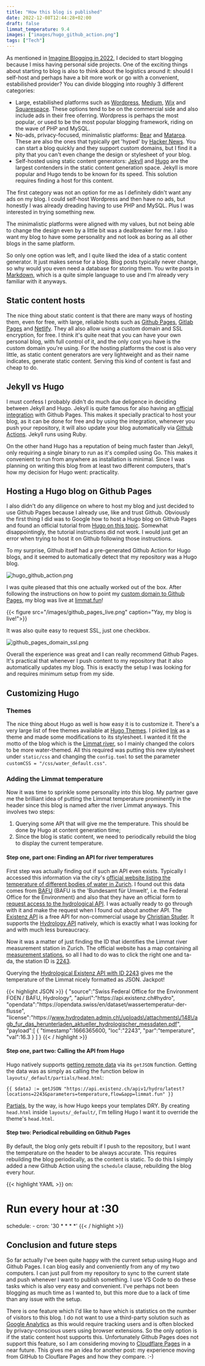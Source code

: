 ```yaml
---
title: "How this blog is published"
date: 2022-12-08T12:44:28+02:00
draft: false
limmat_temperature: 9.4
images: ["images/hugo_github_action.png"]
tags: ["Tech"]
---
```


As mentioned in [Imagine Blogging in 2022](/posts/imagine-blogging-in-2022/), I decided to start blogging because I miss having personal side projects. One of the exciting things about starting to blog is also to think about the logistics around it: should I self-host and perhaps have a bit more work or go with a convenient, estabilished provider? You can divide blogging into roughly 3 different categories:

*  Large, estabilished platforms such as [Wordpress](https://wordpress.com/), [Medium](https://medium.com), [Wix](https://wix.com) and [Squarespace](https://squarespace.com). These options tend to be on the commercial side and also include ads in their free oferring. Wordpress is perhaps the most popular, or used to be the most popular blogging framework, riding on the wave of PHP and MySQL.
* No-ads, privacy-focused, minimalistic platforms: [Bear](https://bearblog.dev/) and [Mataroa](https://mataroa.blog/). These are also the ones that typically get 'hyped' by [Hacker News](https://news.ycombinator.com/). You can start a blog quickly and they support custom domains, but I find it a pity that you can't even change the design or stylesheet of your blog.
* Self-hosted using static content generators: [Jekyll](https://jekyllrb.com/) and [Hugo](https://gohugo.io/) are the largest contenders in the static content generation space. Jekyll is more popular and Hugo tends to be known for its speed. This solution requires finding a host for this content.

The first category was not an option for me as I definitely didn't want any ads on my blog. I could self-host Wordpress and then have no ads, but honestly I was already dreading having to use PHP and MySQL. Plus I was interested in trying something new. 

The minimalistic platforms were aligned with my values, but not being able to change the design even by a little bit was a dealbreaker for me. I also want my blog to have some personality and not look as boring as all other blogs in the same platform. 

So only one option was left, and I quite liked the idea of a static content generator. It just makes sense for a blog. Blog posts typically never change, so why would you even need a database for storing them. You write posts in [Markdown](https://www.markdownguide.org/getting-started/), which is a quite simple language to use and I'm already very familiar with it anyways.

## Static content hosts

The nice thing about static content is that there are many ways of hosting them, even for free, with large, reliable hosts such as [Github Pages](https://pages.github.com/), [Gitlab Pages](https://docs.gitlab.com/ee/user/project/pages/) and [Netlify](https://www.netlify.com/). They all also allow using a custom domain and SSL encryption, for free. I think it's quite neat that you can have your own personal blog, with full control of it, and the only cost you have is the custom domain you're using. For the hosting platforms the cost is also very little, as static content generators are very lightweight and as their name indicates, generate static content. Serving this kind of content is fast and cheap to do.

## Jekyll vs Hugo

I must confess I probably didn't do much due deligence in deciding between Jekyll and Hugo. Jekyll is quite famous for also having an [official integration](https://docs.github.com/en/pages/setting-up-a-github-pages-site-with-jekyll) with Github Pages. This makes it specially practical to host your blog, as it can be done for free and by using the integration, whenever you push your repository, it will also update your blog automatically via [Github Actions](https://github.com/features/actions). Jekyll runs using Ruby.

On the other hand Hugo has a reputation of being much faster than Jekyll, only requiring a single binary to run as it's compiled using Go. This makes it convenient to run from anywhere as installation is minimal. Since I was planning on writing this blog from at least two different computers, that's how my decision for Hugo went: practicality.

## Hosting a Hugo blog on Github Pages

I also didn't do any diligence on where to host my blog and just decided to use Github Pages because I already use, like and trust Github. Obviously the first thing I did was to Google how to host a Hugo blog on Github Pages and found an official tutorial from [Hugo on this topic](https://gohugo.io/hosting-and-deployment/hosting-on-github/). Somewhat disappointingly, the tutorial instructions did not work. I would just get an error when trying to host it on Github following those instructions.

To my surprise, Github itself had a pre-generated Github Action for Hugo blogs, and it seemed to automatically detect that my repository was a Hugo blog. 

![hugo_github_action.png](/images/hugo_github_action.png)

I was quite pleased that this one actually worked out of the box. After following the instructions on how to point my [custom domain to Github Pages](https://docs.github.com/en/pages/configuring-a-custom-domain-for-your-github-pages-site/about-custom-domains-and-github-pages), my blog was live at [limmat.fun](https://limmat.fun)! 

{{< figure src="/images/github_pages_live.png" caption="Yay, my blog is live!">}}

It was also quite easy to request SSL, just one checkbox. 

![github_pages_domain_ssl.png](/images/github_pages_domain_ssl.png)

Overall the experience was great and I can really recommend Github Pages. It's practical that whenever I push content to my repository that it also automatically updates my blog. This is exactly the setup I was looking for and requires minimum setup from my side.

## Customizing Hugo

### Themes

The nice thing about Hugo as well is how easy it is to customize it. There's a very large list of free themes available at [Hugo Themes](https://themes.gohugo.io/). I picked [Ink](https://github.com/knadh/hugo-ink) as a theme and made some modifications to its stylesheet. I wanted it fit the motto of the blog which is the [Limmat river](/about/), so I mainly changed the colors to be more water-themed. All this required was putting this new stylesheet under `static/css` and changing the `config.toml` to set the parameter `customCSS = "/css/water_default.css"`.

### Adding the Limmat temperature

Now it was time to sprinkle some personality into this blog. My partner gave me the brilliant idea of putting the Limmat temperature prominently in the header since this blog is named after the river Limmat anyways. This involves two steps: 

1. Querying some API that will give me the temperature. This should be done by Hugo at content generation time;
2. Since the blog is static content, we need to periodically rebuild the blog to display the current temperature.

#### Step one, part one: Finding an API for river temperatures

First step was actually finding out if such an API even exists. Typically I accessed this information via the city's [official website listing the temperature of different bodies of water in Zurich](https://www.zh.ch/de/umwelt-tiere/wasser-gewaesser/messdaten/wassertemperaturen.html). I found out this data comes from [BAFU](https://www.bafu.admin.ch/bafu/de/home.html) (BAFU is the 'Bundesamt für Umwelt', i.e. the Federal Office for the Environment) and also that they have an official form to [request access to the hydrological API](https://www.bafu.admin.ch/bafu/de/home/themen/wasser/zustand/daten/messwerte-zum-thema-wasser-beziehen/aktuelle-hydrologische-daten-beziehen.html). I was actually ready to go through with it and make the request when I found out about another API. The [Existenz API](https://api.existenz.ch/) is a free API for non-commercial usage by [Christian Studer](https://www.hydrodaten.admin.ch/de/2243.html). It supports the [Hydrology API](https://api.existenz.ch/#hydro) natively, which is exactly what I was looking for and with much less bureaucracy.

Now it was a matter of just finding the ID that identifies the Limmat river measurement station in Zurich. The official website has  a map containing all [measurement stations](https://www.hydrodaten.admin.ch/de/messstationen_temperatur.html), so all I had to do was to click the right one and ta-da, the station ID is [2243](https://www.hydrodaten.admin.ch/de/2243.html). 

Querying the [Hydrological Existenz API with ID 2243](https://api.existenz.ch/apiv1/hydro/latest?locations=2243&parameters=temperature&app=limmat.fun) gives me the temperature of the Limmat nicely formatted as JSON. Jackpot!

{{< highlight JSON >}}
{
   "source":"Swiss Federal Office for the Environment FOEN \/ BAFU, Hydrology",
   "apiurl":"https:\/\/api.existenz.ch#hydro",
   "opendata":"https:\/\/opendata.swiss\/en\/dataset\/wassertemperatur-der-flusse",
   "license":"https:\/\/www.hydrodaten.admin.ch\/uploads\/attachments\/148\/agb_fur_das_herunterladen_aktueller_hydrologischer_messdaten.pdf",
   "payload":[
      {
         "timestamp":1666365600,
         "loc":"2243",
         "par":"temperature",
         "val":16.3
      }
   ]
}
{{< / highlight >}}

#### Step one, part two: Calling the API from Hugo
Hugo natively supports [getting remote data](https://gohugo.io/templates/data-templates/#get-remote-data) via its `getJSON` function. Getting the data was as simply as calling the function below in `layouts/_default/partials/head.html`:

```
{{ $dataJ := getJSON "https://api.existenz.ch/apiv1/hydro/latest?locations=2243&parameters=temperature,flow&app=limmat.fun" }}
```

[Partials](https://gohugo.io/templates/partials/), by the way, is how Hugo keeps your templates DRY. By creating `head.html` inside `layouts/_default/`, I'm telling Hugo I want it to override the theme's `head.html`.

#### Step two: Periodical rebuilding on Github Pages
By default, the blog only gets rebuilt if I push to the repository, but I want the temperature on the header to be always accurate. This requires rebuilding the blog periodically, as the content is static. To do this I simply added a new Github Action using the `schedule` clause, rebuilding the blog every hour.

{{< highlight YAML  >}}
on:
  # Run every hour at :30
  schedule:
    - cron: '30 * * * *'
{{< / highlight >}}

## Conclusion and future steps

So far actually I've been quite happy with the current setup using Hugo and Github Pages. I can blog easily and conveniently from any of my two computers. I can just pull from my repository to sync to the current state and push whenever I want to publish something. I use VS Code to do these tasks which is also very easy and convenient. I've perhaps not been blogging as much time as I wanted to, but this more due to a lack of time than any issue with the setup.

There is one feature which I'd like to have which is statistics on the number of visitors to this blog. I do not want to use a third-party solution such as [Google Analytics](https://analytics.google.com/analytics/web) as this would require tracking users and is often blocked by privacy-conscious users using browser extensions. So the only option is if the static content host supports this. Unfortunately Github Pages does not support this feature, so I am considering moving to [Cloudflare Pages](https://pages.cloudflare.com/) in a near future. This gives me an idea for another post: my experience moving from GitHub to Clouflare Pages and how they compare. :-)